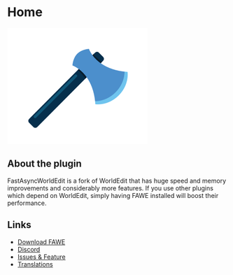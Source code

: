 # Home

![FastAsyncWorldEdit Logo](./images/FAWE-Logo_160px.svg)

## About the plugin

FastAsyncWorldEdit is a fork of WorldEdit that has huge speed and memory improvements and considerably more features.
If you use other plugins which depend on WorldEdit, simply having FAWE installed will boost their performance.

## Links

* [Download FAWE](https://www.spigotmc.org/resources/13932/)
* [Discord](https://discord.gg/intellectualsites)
* [Issues & Feature](https://github.com/IntellectualSites/FastAsyncWorldEdit/issues)
* [Translations](https://intellectualsites.crowdin.com/fastasyncworldedit/)
